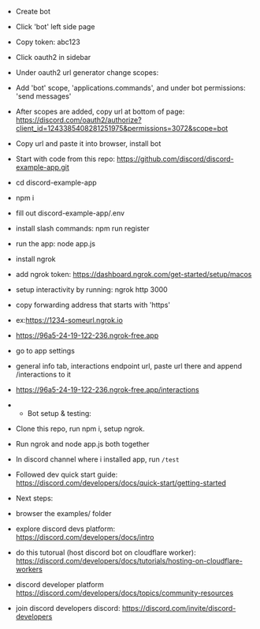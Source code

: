 - Create bot
- Click 'bot' left side page
- Copy token: abc123
- Click oauth2 in sidebar
- Under oauth2 url generator change scopes:
- Add 'bot' scope, 'applications.commands',  and under bot permissions: 'send messages'
- After scopes are added, copy url at bottom of page:
https://discord.com/oauth2/authorize?client_id=1243385408281251975&permissions=3072&scope=bot
- Copy url and paste it into browser, install bot
- Start with code from this repo:
https://github.com/discord/discord-example-app.git
- cd discord-example-app
- npm i
- fill out discord-example-app/.env

- install slash commands: npm run register
- run the app: node app.js
- install ngrok
- add ngrok token: https://dashboard.ngrok.com/get-started/setup/macos
- setup interactivity by running: ngrok http 3000
- copy forwarding address that starts with 'https' 
- ex:https://1234-someurl.ngrok.io
- https://96a5-24-19-122-236.ngrok-free.app

- go to app settings
- general info tab, interactions endpoint url, paste url there and append /interactions to it
- https://96a5-24-19-122-236.ngrok-free.app/interactions

- - Bot setup & testing:
- Clone this repo, run npm i, setup ngrok.
- Run ngrok and node app.js both together
- In discord channel where i installed app, run `/test`

- Followed dev quick start guide:
https://discord.com/developers/docs/quick-start/getting-started

- Next steps:
- browser the examples/ folder
- explore discord devs platform: https://discord.com/developers/docs/intro
- do this tutorual (host discord bot on cloudflare worker): https://discord.com/developers/docs/tutorials/hosting-on-cloudflare-workers
- discord developer platform https://discord.com/developers/docs/topics/community-resources
- join discord developers discord: https://discord.com/invite/discord-developers
